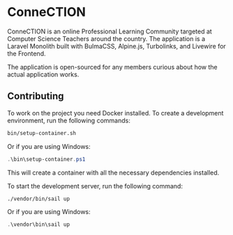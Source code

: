 # ConneCTION

ConneCTION is an online Professional Learning Community targeted at Computer Science Teachers around the country.
The application is a Laravel Monolith built with BulmaCSS, Alpine.js, Turbolinks, and Livewire for the Frontend.

The application is open-sourced for any members curious about how the actual application works.

## Contributing

To work on the project you need Docker installed.
To create a development environment, run the following commands:

```bash
bin/setup-container.sh
```

Or if you are using Windows:

```powershell
.\bin\setup-container.ps1
```

This will create a container with all the necessary dependencies installed.

To start the development server, run the following command:

```bash
./vendor/bin/sail up
```

Or if you are using Windows:

```powershell
.\vendor\bin\sail up
```
